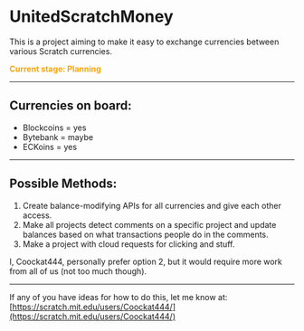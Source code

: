 # UnitedScratchMoney

This is a project aiming to make it easy to exchange currencies between various Scratch currencies.  

<span style="color: orange; font-weight: bold;">Current stage: Planning</span>

---

## Currencies on board:

- Blockcoins = yes
- Bytebank = maybe
- ECKoins = yes

---

## Possible Methods:

1. Create balance-modifying APIs for all currencies and give each other access.
2. Make all projects detect comments on a specific project and update balances based on what transactions people do in the comments.
3. Make a project with cloud requests for clicking and stuff.

I, Coockat444, personally prefer option 2, but it would require more work from all of us (not too much though).

---

If any of you have ideas for how to do this, let me know at:  
[https://scratch.mit.edu/users/Coockat444/](https://scratch.mit.edu/users/Coockat444/)

